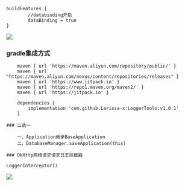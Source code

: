 
```
buildFeatures {
        //databinding开启
        dataBinding = true
}
```

[![](https://jitpack.io/v/Larissa-x/LoggerTools.svg)](https://jitpack.io/#Larissa-x/LoggerTools)

### gradle集成方式

```
    maven { url 'https://maven.aliyun.com/repository/public/' }
    maven { url "https://maven.aliyun.com/nexus/content/repositories/releases" }
    maven { url 'https://www.jitpack.io' }
    maven { url 'https://repo1.maven.org/maven2/' }
    maven { url 'https://jitpack.io' }
```

```
    dependencies {
        implementation 'com.github.Larissa-x:LoggerTools:v1.0.1'
    }
```
    ### 二选一
```
    一、Application继承BaseApplication
    二、DatabaseManager.saveApplication(this)
```

    ### OkHttp网络请求请求日志拦截器
```
LoggerInterceptor()
```


[![](https://jitpack.io/v/Larissa-x/LoggerTools.svg)](https://jitpack.io/#Larissa-x/LoggerTools)

